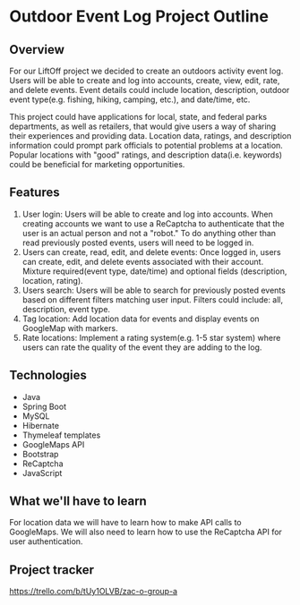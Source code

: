 # Outdoor Event Log Project Outline

## Overview

For our LiftOff project we decided to create an outdoors activity event log. Users will be able to create and log into accounts, create, view, edit, rate, and delete events. Event details could include location, description, outdoor event type(e.g. fishing, hiking, camping, etc.), and date/time, etc.

This project could have applications for local, state, and federal parks departments, as well as retailers, that would give users a way of sharing their experiences and providing data. Location data, ratings, and description information could prompt park officials to potential problems at a location. Popular locations with "good" ratings, and description data(i.e. keywords) could be beneficial for marketing opportunities.

## Features
1. User login: Users will be able to create and log into accounts. When creating accounts we want to use a ReCaptcha to authenticate that the user is an actual person and not a "robot." To do anything other than read previously posted events, users will need to be logged in.
2. Users can create, read, edit, and delete events: Once logged in, users can create, edit, and delete events associated with their account. Mixture required(event type, date/time) and optional fields (description, location, rating).
3. Users search: Users will be able to search for previously posted events based on different filters matching user input. Filters could include: all, description, event type.
4. Tag location: Add location data for events and display events on GoogleMap with markers.
5. Rate locations: Implement a rating system(e.g. 1-5 star system) where users can rate the quality of the event they are adding to the log.

## Technologies
- Java
- Spring Boot
- MySQL
- Hibernate
- Thymeleaf templates
- GoogleMaps API
- Bootstrap
- ReCaptcha
- JavaScript

## What we'll have to learn
For location data we will have to learn how to make API calls to GoogleMaps. We will also need to learn how to use the ReCaptcha API for user authentication.

## Project tracker
https://trello.com/b/tUy1OLVB/zac-o-group-a
